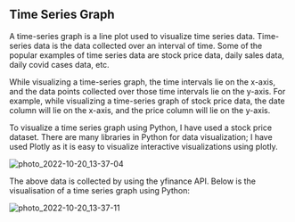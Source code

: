 ## Time Series Graph 

<p>A time-series graph is a line plot used to visualize time series data. Time-series data is the data collected over an interval of time. Some of the popular examples of time series data are stock price data, daily sales data, daily covid cases data, etc.</p>

<p>While visualizing a time-series graph, the time intervals lie on the x-axis, and the data points collected over those time intervals lie on the y-axis. For example, while visualizing a time-series graph of stock price data, the date column will lie on the x-axis, and the price column will lie on the y-axis.</p>

<p>To visualize a time series graph using Python, I have used a stock price dataset. There are many libraries in Python for data visualization; I have used Plotly as it is easy to visualize interactive visualizations using plotly.</p>

![photo_2022-10-20_13-37-04](https://user-images.githubusercontent.com/105354525/196893322-f866ac10-115f-441a-b0c9-41b2be76205a.jpg)

<p>The above data is collected by using the yfinance API. Below is the visualisation of a time series graph using Python:</p>

![photo_2022-10-20_13-37-11](https://user-images.githubusercontent.com/105354525/196893620-184c0176-1435-43ab-a197-27141fd7e40c.jpg)
